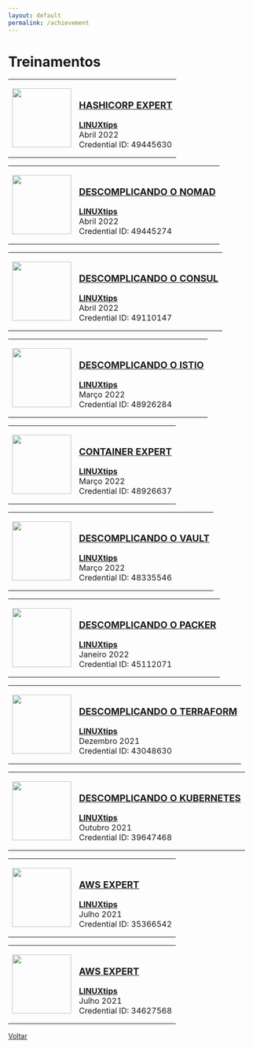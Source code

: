 ```yaml
---
layout: default
permalink: /achievement
---
```


# Treinamentos

<table>
  <tr>
    <td><p style="text-align:center"><a href="https://www.credential.net/b3e6dcb1-caad-4878-bc99-934f6440ad04" target="_blank"><img src='https://api.accredible.com/v1/frontend/credential_website_embed_image/badge/49445630' style="height:120px; width:120px"/></a></p></td>
    <td><h3><a href="https://www.credential.net/b3e6dcb1-caad-4878-bc99-934f6440ad04" target="_blank">HASHICORP EXPERT</a></h3>
    <b><a href="https://linuxtips.io" target="_blank">LINUXtips</a></b><br>
    Abril 2022<br>
    Credential ID: 49445630<br></td> 
  </tr>
 </table>


<table>
  <tr>
    <td><p style="text-align:center"><a href="https://www.credential.net/22afbcd7-84e8-4d0a-add4-fa635074c545" target="_blank"><img src='https://api.accredible.com/v1/frontend/credential_website_embed_image/badge/49445274' style="height:120px; width:120px"/></a></p></td>
    <td><h3><a href="https://www.credential.net/22afbcd7-84e8-4d0a-add4-fa635074c545" target="_blank">DESCOMPLICANDO O NOMAD</a></h3>
    <b><a href="https://linuxtips.io" target="_blank">LINUXtips</a></b><br>
    Abril 2022<br>
    Credential ID: 49445274<br></td> 
  </tr>
 </table>

<table>
  <tr>
    <td><p style="text-align:center"><a href="https://www.credential.net/acadc0df-b784-4f0a-95d7-3cde7452661c" target="_blank"><img src='https://api.accredible.com/v1/frontend/credential_website_embed_image/badge/49110147' style="height:120px; width:120px"/></a></p></td>
    <td><h3><a href="https://www.credential.net/acadc0df-b784-4f0a-95d7-3cde7452661c" target="_blank">DESCOMPLICANDO O CONSUL</a></h3>
    <b><a href="https://linuxtips.io" target="_blank">LINUXtips</a></b><br>
    Abril 2022<br>
    Credential ID: 49110147<br></td> 
  </tr>
 </table>

<table>
  <tr>
    <td><p style="text-align:center"><a href="https://www.credential.net/6a82934c-0147-460c-b382-aecd940f6bcb" target="_blank"><img src='https://api.accredible.com/v1/frontend/credential_website_embed_image/badge/48926284' style="height:120px; width:120px" /></a></p></td>
    <td><h3><a href="https://www.credential.net/6a82934c-0147-460c-b382-aecd940f6bcb" target="_blank">DESCOMPLICANDO O ISTIO</a></h3>
    <b><a href="https://linuxtips.io" target="_blank">LINUXtips</a></b><br>
    Março 2022<br>
    Credential ID: 48926284<br></td> 
  </tr>
 </table>

<table>
  <tr>
    <td><p style="text-align:center"><a href="https://www.credential.net/24dedca2-2e36-48a0-928d-263feddb611f" target="_blank"><img src='https://api.accredible.com/v1/frontend/credential_website_embed_image/badge/48926637' style="height:120px; width:120px"/></a></p></td>
    <td><h3><a href="https://www.credential.net/24dedca2-2e36-48a0-928d-263feddb611f" target="_blank">CONTAINER EXPERT</a></h3>
    <b><a href="https://linuxtips.io" target="_blank">LINUXtips</a></b><br>
    Março 2022<br>
    Credential ID: 48926637<br></td> 
  </tr>
 </table>

<table>
  <tr>
    <td><p style="text-align:center"><a href="https://www.credential.net/bcefeeb0-8640-4275-ab54-7ba90cfab7a0" target="_blank"><img src='https://api.accredible.com/v1/frontend/credential_website_embed_image/badge/48335546' style="height:120px; width:120px"/></a></p></td>
    <td><h3><a href="https://www.credential.net/bcefeeb0-8640-4275-ab54-7ba90cfab7a0" target="_blank">DESCOMPLICANDO O VAULT</a></h3>
    <b><a href="https://linuxtips.io" target="_blank">LINUXtips</a></b><br>
    Março 2022<br>
    Credential ID: 48335546<br></td> 
  </tr>
 </table>

<table>
  <tr>
    <td><p style="text-align:center"><a href="https://www.credential.net/ef0c872d-c6ce-4e1f-898a-83b4b62628ab" target="_blank"><img src='https://api.accredible.com/v1/frontend/credential_website_embed_image/badge/45112071' style="height:120px; width:120px"/></a></p></td>
    <td><h3><a href="https://www.credential.net/ef0c872d-c6ce-4e1f-898a-83b4b62628ab" target="_blank">DESCOMPLICANDO O PACKER</a></h3>
    <b><a href="https://linuxtips.io" target="_blank">LINUXtips</a></b><br>
    Janeiro 2022<br>
    Credential ID: 45112071<br></td> 
  </tr>
 </table> 

<table>
  <tr>
    <td><p style="text-align:center"><a href="https://www.credential.net/72be4a02-02b4-441b-ba3f-a3c183e2e8b7" target="_blank"><img src='https://api.accredible.com/v1/frontend/credential_website_embed_image/badge/43048630' style="height:120px; width:120px"/></a></p></td>
    <td><h3><a href="https://www.credential.net/72be4a02-02b4-441b-ba3f-a3c183e2e8b7" target="_blank">DESCOMPLICANDO O TERRAFORM</a></h3>
    <b><a href="https://linuxtips.io" target="_blank">LINUXtips</a></b><br>
    Dezembro 2021<br>
    Credential ID: 43048630<br></td> 
  </tr>
 </table> 

<table>
  <tr>
    <td><p style="text-align:center"><a href="https://www.credential.net/84e67a72-6c3e-40b3-9deb-10a1a4447de5" target="_blank"><img src='https://api.accredible.com/v1/frontend/credential_website_embed_image/badge/39647468' style="height:120px; width:120px"/></a></p></td>
    <td><h3><a href="https://www.credential.net/84e67a72-6c3e-40b3-9deb-10a1a4447de5" target="_blank">DESCOMPLICANDO O KUBERNETES</a></h3>
    <b><a href="https://linuxtips.io" target="_blank">LINUXtips</a></b><br>
    Outubro 2021<br>
    Credential ID: 39647468<br></td> 
  </tr>
 </table> 

<table>
  <tr>
    <td><p style="text-align:center"><a href="https://www.credential.net/da68149e-e06d-40f3-8b49-73f4c8604731" target="_blank"><img src='https://api.accredible.com/v1/frontend/credential_website_embed_image/badge/35366542' style="height:120px; width:120px"/></a></p></td>
    <td><h3><a href="https://www.credential.net/da68149e-e06d-40f3-8b49-73f4c8604731" target="_blank">AWS EXPERT</a></h3>
    <b><a href="https://linuxtips.io" target="_blank">LINUXtips</a></b><br>
    Julho 2021<br>
    Credential ID: 35366542<br></td> 
  </tr>
 </table> 

<table>
  <tr>
    <td><p style="text-align:center"><a href="https://www.credential.net/4cc5c5ce-1a9e-423b-8c0b-b125aab46fbb" target="_blank"><img src='https://api.accredible.com/v1/frontend/credential_website_embed_image/badge/34627568' style="height:120px; width:120px"/></a></p></td>
    <td><h3><a href="https://www.credential.net/4cc5c5ce-1a9e-423b-8c0b-b125aab46fbb" target="_blank">AWS EXPERT</a></h3>
    <b><a href="https://linuxtips.io" target="_blank">LINUXtips</a></b><br>
    Julho 2021<br>
    Credential ID: 34627568<br></td> 
  </tr>
 </table> 


[Voltar](./)